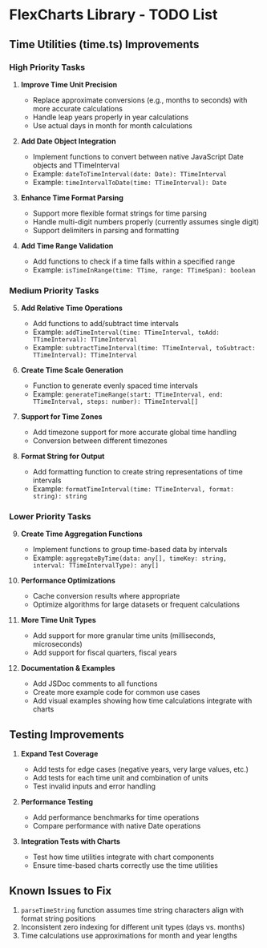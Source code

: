 # FlexCharts Library - TODO List

## Time Utilities (time.ts) Improvements

### High Priority Tasks

1. **Improve Time Unit Precision**

   - Replace approximate conversions (e.g., months to seconds) with more accurate calculations
   - Handle leap years properly in year calculations
   - Use actual days in month for month calculations

2. **Add Date Object Integration**

   - Implement functions to convert between native JavaScript Date objects and TTimeInterval
   - Example: `dateToTimeInterval(date: Date): TTimeInterval`
   - Example: `timeIntervalToDate(time: TTimeInterval): Date`

3. **Enhance Time Format Parsing**

   - Support more flexible format strings for time parsing
   - Handle multi-digit numbers properly (currently assumes single digit)
   - Support delimiters in parsing and formatting

4. **Add Time Range Validation**
   - Add functions to check if a time falls within a specified range
   - Example: `isTimeInRange(time: TTime, range: TTimeSpan): boolean`

### Medium Priority Tasks

5. **Add Relative Time Operations**

   - Add functions to add/subtract time intervals
   - Example: `addTimeInterval(time: TTimeInterval, toAdd: TTimeInterval): TTimeInterval`
   - Example: `subtractTimeInterval(time: TTimeInterval, toSubtract: TTimeInterval): TTimeInterval`

6. **Create Time Scale Generation**

   - Function to generate evenly spaced time intervals
   - Example: `generateTimeRange(start: TTimeInterval, end: TTimeInterval, steps: number): TTimeInterval[]`

7. **Support for Time Zones**

   - Add timezone support for more accurate global time handling
   - Conversion between different timezones

8. **Format String for Output**
   - Add formatting function to create string representations of time intervals
   - Example: `formatTimeInterval(time: TTimeInterval, format: string): string`

### Lower Priority Tasks

9. **Create Time Aggregation Functions**

   - Implement functions to group time-based data by intervals
   - Example: `aggregateByTime(data: any[], timeKey: string, interval: TTimeIntervalType): any[]`

10. **Performance Optimizations**

    - Cache conversion results where appropriate
    - Optimize algorithms for large datasets or frequent calculations

11. **More Time Unit Types**

    - Add support for more granular time units (milliseconds, microseconds)
    - Add support for fiscal quarters, fiscal years

12. **Documentation & Examples**
    - Add JSDoc comments to all functions
    - Create more example code for common use cases
    - Add visual examples showing how time calculations integrate with charts

## Testing Improvements

1. **Expand Test Coverage**

   - Add tests for edge cases (negative years, very large values, etc.)
   - Add tests for each time unit and combination of units
   - Test invalid inputs and error handling

2. **Performance Testing**

   - Add performance benchmarks for time operations
   - Compare performance with native Date operations

3. **Integration Tests with Charts**
   - Test how time utilities integrate with chart components
   - Ensure time-based charts correctly use the time utilities

## Known Issues to Fix

1. `parseTimeString` function assumes time string characters align with format string positions
2. Inconsistent zero indexing for different unit types (days vs. months)
3. Time calculations use approximations for month and year lengths
